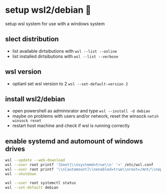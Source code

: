 <!-- omit in toc -->
# setup wsl2/debian 👺

setup wsl system for use with a windows system

## slect distribution

- list available dirtsibutions with `wsl --list --online`
- list installed dirtsibutions with `wsl --list --verbose`

## wsl version

- optianl set wsl version to 2 `wsl --set-default-version 2`

## install wsl2/debian

- open powershell as adminisrator and type `wsl --install -d debian`
- maybe on problems with users and/or network, reset the winsock `netsh winsock reset`
- restart host machine and check if wsl is running correctly

## enable systemd and automount of windows drives

```sh
wsl --update --web-download
wsl --user root printf '[boot]\\nsystemd=true\\n' '>' /etc/wsl.conf
wsl --user root printf '\\n[automount]\\nenabled=true\\nroot=/mnt/\\noptions=\"umask=000,case=off\"\\n' '>>' /etc/wsl.conf
wsl --shutdown

wsl --user root systemctl status
wsl --set-default debian
```
